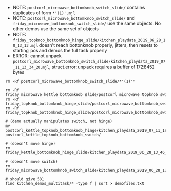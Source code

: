 - NOTE: `postcorl_microwave_bottomknob_switch_slide/` contains duplicates of form `*'(1)'.mjl`
- NOTE: `postcorl_microwave_bottomknob_switch_slide/` and `friday_microwave_bottomknob_switch_slide/` use the same objects. No other demos use the same set of objects
- NOTE: `friday_topknob_bottomknob_hinge_slide/kitchen_playdata_2019_06_28_10_13_13.mjl` doesn't reach bottonknob properly, jitters, then resets to starting pos and demos the full task properly
- ERROR: cannot unpack `postcorl_microwave_bottomknob_switch_slide/kitchen_playdata_2019_07_11_13_34_20.mjl`, struct.error: unpack requires a buffer of 1728452 bytes

```
rm -Rf postcorl_microwave_bottomknob_switch_slide/*'(1)'*

rm -Rf friday_microwave_kettle_bottomknob_slide/postcorl_microwave_topknob_switch_hinge/kitchen_playdata_2019_07_11_11_48_15.mjl
rm -Rf friday_topknob_bottomknob_hinge_slide/postcorl_microwave_bottomknob_switch_slide/kitchen_playdata_2019_07_11_13_32_19.mjl
rm -Rf friday_topknob_bottomknob_hinge_slide/postcorl_microwave_bottomknob_switch_slide/kitchen_playdata_2019_07_11_13_34_20.mjl

# (demo actually manipulates switch, not hinge)
mv postcorl_kettle_topknob_bottomknob_hinge/kitchen_playdata_2019_07_11_18_02_01.mjl postcorl_kettle_topknob_bottomknob_switch/

# (doesn't move hinge)
rm friday_kettle_bottomknob_hinge_slide/kitchen_playdata_2019_06_28_13_46_02.mjl

# (doesn't move switch)
rm friday_microwave_bottomknob_switch_slide/kitchen_playdata_2019_06_28_12_39_25.mjl

# should give 581
find kitchen_demos_multitask/* -type f | sort > demofiles.txt
```

